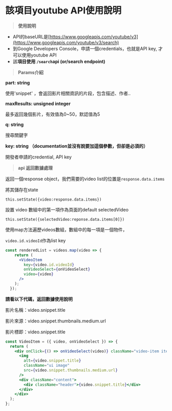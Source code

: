 # 該項目youtube API使用說明

> **使用說明**

- API的baseURL是[https://www.googleapis.com/youtube/v3](https://www.googleapis.com/youtube/v3/search)
- 到Google Developers Console，申請一個credentials，也就是API key, 才可以使用youtube API
- 該**項目使用 `/search`api (or/search endpoint)**

> **Params介紹**

**part: string**

使用'snippet' ，會返回影片相關資訊的片段，包含描述、作者..

**maxResults: unsigned integer**

最多返回幾個影片，有效值為0~50，默認值為5

**q: string**

搜尋關鍵字

**key: string （documentation並沒有說要加這個參數，但卻是必須的）**

開發者申請的credential, API key

> **api 返回數據處理**

返回一個response object，我們需要的video list的位置是`response.data.items`

將其儲存在state

`this.setState({video:response.data.items})`

設置 video 數組中的第一項作為頁面的default selectedVideo

`this.setState({selectedVideo:reponse.data.items[0]})`

使用map方法遍歷videos數組，數組中的每一項是一個物件，

`video.id.videoId`作為list key

```jsx
const renderedList = videos.map(video => {
    return (
      <VideoItem
        key={video.id.videoId}  
        onVideoSelect={onVideoSelect} 
        video={video}
      />
    );
  });
```

**請看以下代碼，返回數據使用說明**

影片名稱：video.snippet.title

影片來源：video.snippet.thumbnails.medium.url

影片標即：video.snippet.title

```jsx
const VideoItem = ({ video, onVideoSelect }) => {
  return (
    <div onClick={() => onVideoSelect(video)} className="video-item item">
      <img
        alt={video.snippet.title}
        className="ui image"
        src={video.snippet.thumbnails.medium.url}
      /> 
      <div className="content">
        <div className="header">{video.snippet.title}</div>
      </div>
    </div>
  );
};
```